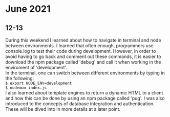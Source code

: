 # June 2021

## 12-13

During this weekend I learned about how to navigate in terminal and node between environments. 
I learned that often enough, programmers use console.log to test their code during development. However, in order to avoid having to go back and comment out these commands, it is easier to download the npm package called 'debug' and call it when working in the enviroment of 'development'.   
In the terminal, one can switch between different environments by typing in the following:  
`$ export NODE_ENV=development`  
`$ nodemon index.js`  
I also learned about template engines to return a dynamic HTML to a client and how this can be done by using an npm package called 'pug'. 
I was also introduced to the concepts of database integration and authentication. These will be dived into in more details at a later point.
